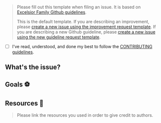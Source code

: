 > Please fill out this template when filing an issue. It is based on [Excelsior Family Github guidelines](/ExcelsiorFamily/github-guidelines).
>
> This is the default template. If you are describing an improvement, please [create a new issue using the improvement request template](issues/new?template=improvement-request.md). If you are describing a new Github guideline, please [create a new issue using the new guideline request template](issues/new?template=new-guideline-request.md).

* [ ] I've read, understood, and done my best to follow the [CONTRIBUTING guidelines](CONTRIBUTING.md).

## What's the issue?
<!-- Describe the context of the issue. -->
<!-- Describe the action that produces the issue. -->
<!-- Describe your expectation. -->

## Goals :soccer:
<!-- List the high-level objectives of this issue. -->
<!-- Include any relevant context. -->

## Resources :link:
<!-- List all the resources you used. -->
<!-- Give credits to authors. If you did not get inspired by others, remove this section. -->
> Please link the resources you used in order to give credit to authors.